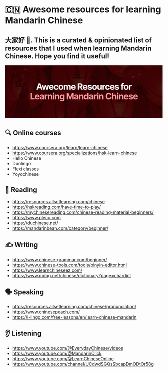 # 🇨🇳 Awesome resources for learning Mandarin Chinese

## 大家好 👋. This is a curated & opinionated list of resources that I used when learning Mandarin Chinese. Hope you find it useful!

<p align="center">
<img src="https://raw.githubusercontent.com/ariqnrnns/awesome-mandarin-chinese-learning-resources/main/banner-awesome-mandarin-chinese-learning-resources.png" alt="Awesome resources for learning Mandarin Chinese Banner">
</p>

## 🔍 Online courses

- https://www.coursera.org/learn/learn-chinese
- https://www.coursera.org/specializations/hsk-learn-chinese
- Hello Chinese
- Duolingo
- Flexi classes
- Yoyochinese

## 📗 Reading

- https://resources.allsetlearning.com/chinese
- https://hskreading.com/have-time-to-play/
- https://mychinesereading.com/chinese-reading-material-beginners/
- https://www.pleco.com
- https://duchinese.net/
- https://mandarinbean.com/category/beginner/

## ✍️ Writing

- https://www.chinese-grammar.com/beginner/
- https://www.chinese-tools.com/tools/pinyin-editor.html
- https://www.learnchineseez.com/
- https://www.mdbg.net/chinese/dictionary?page=chardict

## 🗣️ Speaking

- https://resources.allsetlearning.com/chinese/pronunciation/
- https://www.chinesepeach.com/
- https://l-lingo.com/free-lessons/en/learn-chinese-mandarin

## 👂 Listening

- https://www.youtube.com/@EverydayChinese/videos
- https://www.youtube.com/@MandarinClick
- https://www.youtube.com/@LearnChineseOnline
- https://www.youtube.com/channel/UCdwdSGQsSbcapDmODtOr58g
